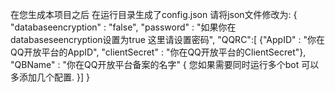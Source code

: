 在您生成本项目之后 在运行目录生成了config.json
请将json文件修改为:
{
    "databaseencryption" : "false",
    "password" : "如果你在databaseseencryption设置为true 这里请设置密码",
    "QQRC":[
    {"AppID" :  "你在QQ开放平台的AppID",
    "clientSecret" : "你在QQ开放平台的ClientSecret"},
    "QBName" : "你在QQ开放平台备案的名字"
    {
    您如果需要同时运行多个bot 可以多添加几个配置.
    }]
}
